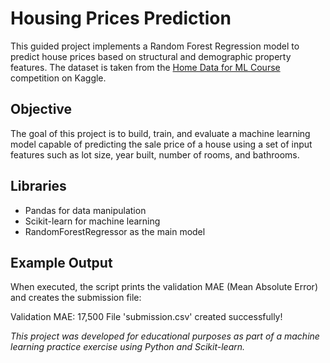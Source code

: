 # Housing Prices Prediction

This guided project implements a Random Forest Regression model to predict house prices based on structural and demographic property features. The dataset is taken from the [Home Data for ML Course](https://www.kaggle.com/competitions/home-data-for-ml-course) competition on Kaggle.

## Objective

The goal of this project is to build, train, and evaluate a machine learning model capable of predicting the sale price of a house using a set of input features such as lot size, year built, number of rooms, and bathrooms.

## Libraries

- Pandas for data manipulation
- Scikit-learn for machine learning
- RandomForestRegressor as the main model


## Example Output

When executed, the script prints the validation MAE (Mean Absolute Error) and creates the submission file:

Validation MAE: 17,500
File 'submission.csv' created successfully!

_This project was developed for educational purposes as part of a machine learning practice exercise using Python and Scikit-learn._
